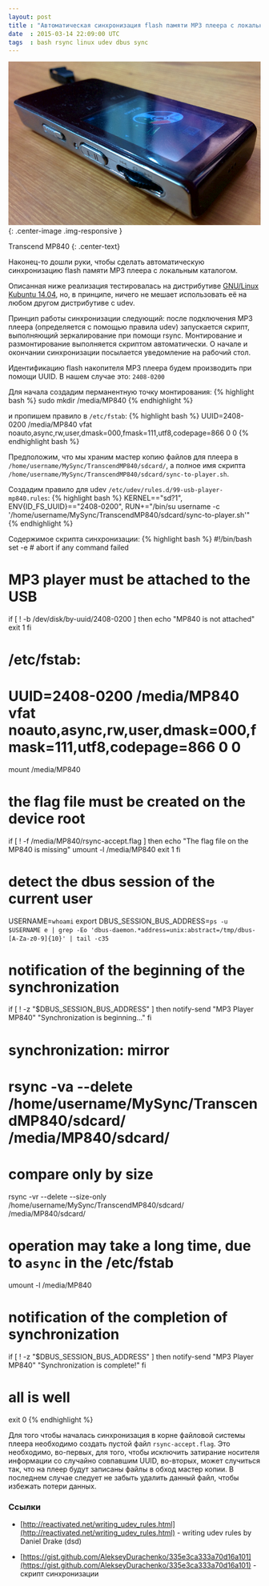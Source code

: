 ```yaml
---
layout: post
title : "Автоматическая синхронизация flash памяти MP3 плеера с локальным каталогом"
date  : 2015-03-14 22:09:00 UTC
tags  : bash rsync linux udev dbus sync
---
```


![Transcend MP840](/img/posts/2015-03-14-mp3-player-mp840-sync/mp840-photo.png){: .center-image .img-responsive }

Transcend MP840
{: .center-text}

Наконец-то дошли руки, чтобы сделать автоматическую синхронизацию flash памяти MP3 плеера 
с локальным каталогом. 

<!--more-->

Описанная ниже реализация тестировалась на дистрибутиве 
[GNU/Linux Kubuntu 14.04](http://www.kubuntu.org/news/kubuntu-14.04), 
но, в принципе, ничего не мешает использовать её на любом другом дистрибутиве с udev.

Принцип работы синхронизации следующий: после подключения MP3 плеера (определяется 
с помощью правила udev) запускается скрипт, выполняющий зеркалирование при помощи rsync.
Монтирование и размонтирование выполняется скриптом
автоматически. О начале и окончании синхронизации посылается уведомление
на рабочий стол.

Идентификацию flash накопителя MP3 плеера будем производить при помощи UUID. 
В нашем случае это: `2408-0200`

Для начала создадим перманентную точку монтирования:
{% highlight bash %}
sudo mkdir /media/MP840
{% endhighlight %}

и пропишем правило в `/etc/fstab`:
{% highlight bash %}
UUID=2408-0200 /media/MP840 vfat noauto,async,rw,user,dmask=000,fmask=111,utf8,codepage=866 0 0
{% endhighlight bash %}

Предположим, что мы храним мастер копию файлов для плеера в
`/home/username/MySync/TranscendMP840/sdcard/`,
а полное имя скрипта `/home/username/MySync/TranscendMP840/sdcard/sync-to-player.sh`.

Создадим правило для udev `/etc/udev/rules.d/99-usb-player-mp840.rules`:
{% highlight bash %}
KERNEL=="sd?1", ENV{ID_FS_UUID}=="2408-0200", RUN+="/bin/su username -c '/home/username/MySync/TranscendMP840/sdcard/sync-to-player.sh'"
{% endhighlight %}

Содержимое скрипта синхронизации:
{% highlight bash %}
#!/bin/bash
set -e  # abort if any command failed

# MP3 player must be attached to the USB
if [ ! -b /dev/disk/by-uuid/2408-0200 ]
then
    echo "MP840 is not attached"
    exit 1
fi

# /etc/fstab:
#    UUID=2408-0200 /media/MP840 vfat noauto,async,rw,user,dmask=000,fmask=111,utf8,codepage=866 0 0
mount /media/MP840

# the flag file must be created on the device root
if [ ! -f /media/MP840/rsync-accept.flag ]
then
    echo "The flag file on the MP840 is missing"
    umount -l /media/MP840
    exit 1
fi

# detect the dbus session of the current user
USERNAME=`whoami`
export DBUS_SESSION_BUS_ADDRESS=`ps -u $USERNAME e | grep -Eo 'dbus-daemon.*address=unix:abstract=/tmp/dbus-[A-Za-z0-9]{10}' | tail -c35`

# notification of the beginning of the synchronization
if [ ! -z "$DBUS_SESSION_BUS_ADDRESS" ]
then
    notify-send "MP3 Player MP840" "Synchronization is beginning..."
fi

# synchronization: mirror
# rsync -va --delete /home/username/MySync/TranscendMP840/sdcard/ /media/MP840/sdcard/
# compare only by size
rsync -vr --delete --size-only /home/username/MySync/TranscendMP840/sdcard/ /media/MP840/sdcard/

# operation may take a long time, due to `async` in the /etc/fstab
umount -l /media/MP840

# notification of the completion of synchronization
if [ ! -z "$DBUS_SESSION_BUS_ADDRESS" ]
then
    notify-send "MP3 Player MP840" "Synchronization is complete!"
fi

# all is well
exit 0
{% endhighlight %}

Для того чтобы началась синхронизация в корне файловой системы
плеера необходимо создать пустой файл `rsync-accept.flag`. Это необходимо, во-первых,
для того, чтобы исключить затирание носителя информации со случайно совпавшим UUID, 
во-вторых, может случиться так, что на плеер будут записаны файлы в обход 
мастер копии. В последнем случае следует не забыть удалить данный файл, 
чтобы избежать потери данных.

### Ссылки ###

* [http://reactivated.net/writing_udev_rules.html](http://reactivated.net/writing_udev_rules.html) - writing udev rules by Daniel Drake (dsd)

* [https://gist.github.com/AlekseyDurachenko/335e3ca333a70d16a101](https://gist.github.com/AlekseyDurachenko/335e3ca333a70d16a101) - скрипт синхронизации
